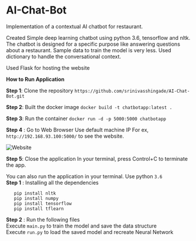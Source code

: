 # **AI-Chat-Bot**
Implementation of a contextual AI chatbot for restaurant.

Created Simple deep learning chatbot using python 3.6, tensorflow and nltk. 
The chatbot is designed for a specific purpose like answering questions about a restaurant. 
Sample data to train the model is very less.
Used dictionary to handle the conversational context. 

Used Flask for hosting the website

**How to Run Application**

**Step 1**: Clone the repository
 ```https://github.com/srinivasshingade/AI-Chat-Bot.git```
 
 **Step 2**: Built the docker image
 ```docker build -t chatbotapp:latest .```
 
 **Step 3**: Run the container
 ```docker run -d -p 5000:5000 chatbotapp```
 
 **Step 4** : Go to Web Browser
 Use default machine IP For ex, ```http://192.168.93.100:5000/``` to see the website.
 
 ![Website](https://user-images.githubusercontent.com/32945132/64753333-b1597d80-d4d7-11e9-8f7d-64acc921c009.png)
 
**Step 5**: Close the application
In your terminal, press Control+C to terminate the app.

You can also run the application in your terminal. Use python ```3.6``` </br>
**Step 1** : Installing all the dependencies 
```
   pip install nltk
   pip install numpy
   pip install tensorflow
   pip install tflearn 
```

**Step 2** : Run the following files <br/>
Execute ```main.py``` to train the model and save the data structure </br>
Execute ```run.py``` to load the saved model and recreate Neural Network
   
 
